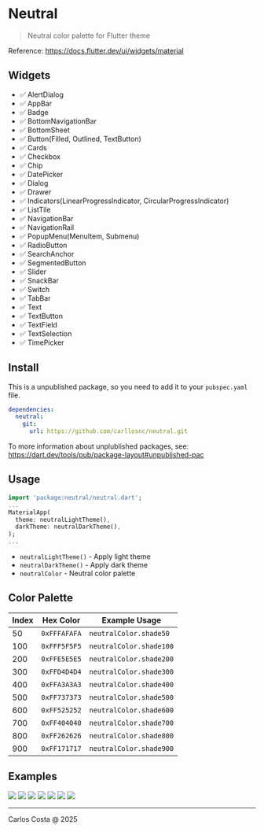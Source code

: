 # Neutral

> Neutral color palette for Flutter theme

Reference: https://docs.flutter.dev/ui/widgets/material

## Widgets

- ✅ AlertDialog
- ✅ AppBar
- ✅ Badge
- ✅ BottomNavigationBar
- ✅ BottomSheet
- ✅ Button(Filled, Outlined, TextButton)
- ✅ Cards
- ✅ Checkbox
- ✅ Chip
- ✅ DatePicker
- ✅ Dialog
- ✅ Drawer
- ✅ Indicators(LinearProgressIndicator, CircularProgressIndicator)
- ✅ ListTile
- ✅ NavigationBar
- ✅ NavigationRail
- ✅ PopupMenu(MenuItem, Submenu)
- ✅ RadioButton
- ✅ SearchAnchor
- ✅ SegmentedButton
- ✅ Slider
- ✅ SnackBar
- ✅ Switch
- ✅ TabBar
- ✅ Text
- ✅ TextButton
- ✅ TextField
- ✅ TextSelection
- ✅ TimePicker

## Install

This is a unpublished package, so you need to add it to your `pubspec.yaml` file.

```yml
dependencies:
  neutral:
    git:
      url: https://github.com/carllosnc/neutral.git
```

To more information about unplublished packages, see: https://dart.dev/tools/pub/package-layout#unpublished-pac


## Usage

```dart
import 'package:neutral/neutral.dart';
...
MaterialApp(
  theme: neutralLightTheme(),
  darkTheme: neutralDarkTheme(),
);
...
```

- `neutralLightTheme()` - Apply light theme
- `neutralDarkTheme()` - Apply dark theme
- `neutralColor` - Neutral color palette

## Color Palette

| Index | Hex Color | Example Usage |
|-------|-----------|---------------|
| 50 | `0xFFFAFAFA` | `neutralColor.shade50` |
| 100 | `0xFFF5F5F5` | `neutralColor.shade100` |
| 200 | `0xFFE5E5E5` | `neutralColor.shade200` |
| 300 | `0xFFD4D4D4` | `neutralColor.shade300` |
| 400 | `0xFFA3A3A3` | `neutralColor.shade400` |
| 500 | `0xFF737373` | `neutralColor.shade500` |
| 600 | `0xFF525252` | `neutralColor.shade600` |
| 700 | `0xFF404040` | `neutralColor.shade700` |
| 800 | `0xFF262626` | `neutralColor.shade800` |
| 900 | `0xFF171717` | `neutralColor.shade900` |

## Examples

<img src="prints/ex01.png">
<img src="prints/ex02.png">
<img src="prints/ex03.png">
<img src="prints/ex04.png">
<img src="prints/ex05.png">
<img src="prints/ex06.png">
<img src="prints/ex07.png">

---

Carlos Costa @ 2025
